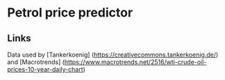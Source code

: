 # Petrol price predictor

## 

## Links
Data used by [Tankerkoenig] (https://creativecommons.tankerkoenig.de/) and [Macrotrends] (https://www.macrotrends.net/2516/wti-crude-oil-prices-10-year-daily-chart)